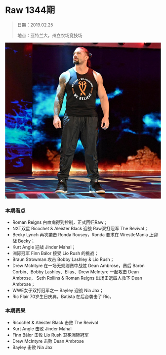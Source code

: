 # Raw 1344期

> 日期：2019.02.25
>
> 地点：亚特兰大，州立农场竞技场

![](head.jpg)

### 本期看点

- Roman Reigns 白血病得到控制，正式回归Raw；
- NXT双星 Ricochet & Aleister Black 迎战 Raw双打冠军 The Revival；
- Becky Lynch 再次袭击 Ronda Rousey，Ronda 要求在 WrestleMania 上迎战 Becky；
- Kurt Angle 迎战 Jinder Mahal；
- 洲际冠军 Finn Bálor 接受 Lio Rush 的挑战；
- Braun Strowman 攻击 Bobby Lashley & Lio Rush；
- Drew McIntyre 在一场无规则赛中战胜 Dean Ambrose，赛后 Baron Corbin、Bobby Lashley、Elias、Drew McIntyre 一起攻击 Dean Ambrose， Seth Rollins & Roman Reigns 出场击退四人救下 Dean Ambrose；
- WWE女子双打冠军之一 Bayley 迎战 Nia Jax；
- Ric Flair 70岁生日庆典，Batista 在后台袭击了 Ric。

### 本期赛果

- Ricochet & Aleister Black 击败 The Revival
- Kurt Angle 击败 Jinder Mahal
- Finn Bálor 击败 Lio Rush 卫冕洲际冠军
- Drew McIntyre 击败 Dean Ambrose
- Bayley 击败 Nia Jax